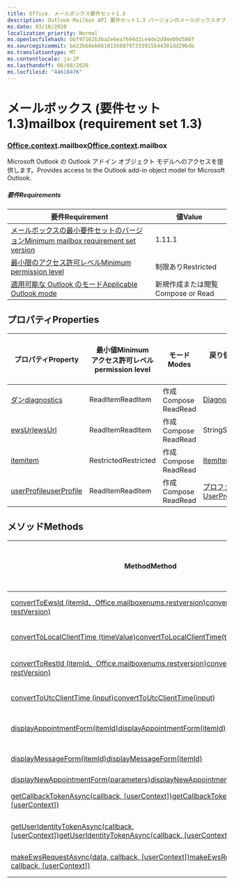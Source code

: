 ```yaml
---
title: Office. メールボックス要件セット1.3
description: Outlook Mailbox API 要件セット1.3 バージョンのメールボックスオブジェクトモデル。
ms.date: 03/18/2020
localization_priority: Normal
ms.openlocfilehash: bbf97162b3ba2e6ea7694d2ce4de2dd4e09d580f
ms.sourcegitcommit: be23b68eb661015508797333915b44381dd29bdb
ms.translationtype: MT
ms.contentlocale: ja-JP
ms.lasthandoff: 06/08/2020
ms.locfileid: "44610476"
---
```

# <a name="mailbox-requirement-set-13"></a><span data-ttu-id="7636f-103">メールボックス (要件セット 1.3)</span><span class="sxs-lookup"><span data-stu-id="7636f-103">mailbox (requirement set 1.3)</span></span>

### <a name="officecontextmailbox"></a><span data-ttu-id="7636f-104">[Office](office.md)[.context](office.context.md).mailbox</span><span class="sxs-lookup"><span data-stu-id="7636f-104">[Office](office.md)[.context](office.context.md).mailbox</span></span>

<span data-ttu-id="7636f-105">Microsoft Outlook の Outlook アドイン オブジェクト モデルへのアクセスを提供します。</span><span class="sxs-lookup"><span data-stu-id="7636f-105">Provides access to the Outlook add-in object model for Microsoft Outlook.</span></span>

##### <a name="requirements"></a><span data-ttu-id="7636f-106">要件</span><span class="sxs-lookup"><span data-stu-id="7636f-106">Requirements</span></span>

|<span data-ttu-id="7636f-107">要件</span><span class="sxs-lookup"><span data-stu-id="7636f-107">Requirement</span></span>| <span data-ttu-id="7636f-108">値</span><span class="sxs-lookup"><span data-stu-id="7636f-108">Value</span></span>|
|---|---|
|[<span data-ttu-id="7636f-109">メールボックスの最小要件セットのバージョン</span><span class="sxs-lookup"><span data-stu-id="7636f-109">Minimum mailbox requirement set version</span></span>](../../requirement-sets/outlook-api-requirement-sets.md)| <span data-ttu-id="7636f-110">1.1</span><span class="sxs-lookup"><span data-stu-id="7636f-110">1.1</span></span>|
|[<span data-ttu-id="7636f-111">最小限のアクセス許可レベル</span><span class="sxs-lookup"><span data-stu-id="7636f-111">Minimum permission level</span></span>](../../../outlook/understanding-outlook-add-in-permissions.md)| <span data-ttu-id="7636f-112">制限あり</span><span class="sxs-lookup"><span data-stu-id="7636f-112">Restricted</span></span>|
|[<span data-ttu-id="7636f-113">適用可能な Outlook のモード</span><span class="sxs-lookup"><span data-stu-id="7636f-113">Applicable Outlook mode</span></span>](../../../outlook/outlook-add-ins-overview.md#extension-points)| <span data-ttu-id="7636f-114">新規作成または閲覧</span><span class="sxs-lookup"><span data-stu-id="7636f-114">Compose or Read</span></span>|

## <a name="properties"></a><span data-ttu-id="7636f-115">プロパティ</span><span class="sxs-lookup"><span data-stu-id="7636f-115">Properties</span></span>

| <span data-ttu-id="7636f-116">プロパティ</span><span class="sxs-lookup"><span data-stu-id="7636f-116">Property</span></span> | <span data-ttu-id="7636f-117">最小値</span><span class="sxs-lookup"><span data-stu-id="7636f-117">Minimum</span></span><br><span data-ttu-id="7636f-118">アクセス許可レベル</span><span class="sxs-lookup"><span data-stu-id="7636f-118">permission level</span></span> | <span data-ttu-id="7636f-119">モード</span><span class="sxs-lookup"><span data-stu-id="7636f-119">Modes</span></span> | <span data-ttu-id="7636f-120">戻り値の種類</span><span class="sxs-lookup"><span data-stu-id="7636f-120">Return type</span></span> | <span data-ttu-id="7636f-121">最小値</span><span class="sxs-lookup"><span data-stu-id="7636f-121">Minimum</span></span><br><span data-ttu-id="7636f-122">要件セット</span><span class="sxs-lookup"><span data-stu-id="7636f-122">requirement set</span></span> |
|---|---|---|---|:---:|
| [<span data-ttu-id="7636f-123">ダン</span><span class="sxs-lookup"><span data-stu-id="7636f-123">diagnostics</span></span>](/javascript/api/outlook/office.mailbox?view=outlook-js-1.3#diagnostics) | <span data-ttu-id="7636f-124">ReadItem</span><span class="sxs-lookup"><span data-stu-id="7636f-124">ReadItem</span></span> | <span data-ttu-id="7636f-125">作成</span><span class="sxs-lookup"><span data-stu-id="7636f-125">Compose</span></span><br><span data-ttu-id="7636f-126">Read</span><span class="sxs-lookup"><span data-stu-id="7636f-126">Read</span></span> | [<span data-ttu-id="7636f-127">Diagnostics</span><span class="sxs-lookup"><span data-stu-id="7636f-127">Diagnostics</span></span>](/javascript/api/outlook/office.diagnostics?view=outlook-js-1.3) | [<span data-ttu-id="7636f-128">1.1</span><span class="sxs-lookup"><span data-stu-id="7636f-128">1.1</span></span>](../requirement-set-1.1/outlook-requirement-set-1.1.md) |
| [<span data-ttu-id="7636f-129">ewsUrl</span><span class="sxs-lookup"><span data-stu-id="7636f-129">ewsUrl</span></span>](/javascript/api/outlook/office.mailbox?view=outlook-js-1.3#ewsurl) | <span data-ttu-id="7636f-130">ReadItem</span><span class="sxs-lookup"><span data-stu-id="7636f-130">ReadItem</span></span> | <span data-ttu-id="7636f-131">作成</span><span class="sxs-lookup"><span data-stu-id="7636f-131">Compose</span></span><br><span data-ttu-id="7636f-132">Read</span><span class="sxs-lookup"><span data-stu-id="7636f-132">Read</span></span> | <span data-ttu-id="7636f-133">String</span><span class="sxs-lookup"><span data-stu-id="7636f-133">String</span></span> | [<span data-ttu-id="7636f-134">1.1</span><span class="sxs-lookup"><span data-stu-id="7636f-134">1.1</span></span>](../requirement-set-1.1/outlook-requirement-set-1.1.md) |
| [<span data-ttu-id="7636f-135">item</span><span class="sxs-lookup"><span data-stu-id="7636f-135">item</span></span>](office.context.mailbox.item.md) | <span data-ttu-id="7636f-136">Restricted</span><span class="sxs-lookup"><span data-stu-id="7636f-136">Restricted</span></span> | <span data-ttu-id="7636f-137">作成</span><span class="sxs-lookup"><span data-stu-id="7636f-137">Compose</span></span><br><span data-ttu-id="7636f-138">Read</span><span class="sxs-lookup"><span data-stu-id="7636f-138">Read</span></span> | [<span data-ttu-id="7636f-139">Item</span><span class="sxs-lookup"><span data-stu-id="7636f-139">Item</span></span>](/javascript/api/outlook/office.item?view=outlook-js-1.3) | [<span data-ttu-id="7636f-140">1.1</span><span class="sxs-lookup"><span data-stu-id="7636f-140">1.1</span></span>](../requirement-set-1.1/outlook-requirement-set-1.1.md) |
| [<span data-ttu-id="7636f-141">userProfile</span><span class="sxs-lookup"><span data-stu-id="7636f-141">userProfile</span></span>](/javascript/api/outlook/office.mailbox?view=outlook-js-1.3#userprofile) | <span data-ttu-id="7636f-142">ReadItem</span><span class="sxs-lookup"><span data-stu-id="7636f-142">ReadItem</span></span> | <span data-ttu-id="7636f-143">作成</span><span class="sxs-lookup"><span data-stu-id="7636f-143">Compose</span></span><br><span data-ttu-id="7636f-144">Read</span><span class="sxs-lookup"><span data-stu-id="7636f-144">Read</span></span> | [<span data-ttu-id="7636f-145">プロファイル</span><span class="sxs-lookup"><span data-stu-id="7636f-145">UserProfile</span></span>](/javascript/api/outlook/office.userprofile?view=outlook-js-1.3) | [<span data-ttu-id="7636f-146">1.1</span><span class="sxs-lookup"><span data-stu-id="7636f-146">1.1</span></span>](../requirement-set-1.1/outlook-requirement-set-1.1.md) |

## <a name="methods"></a><span data-ttu-id="7636f-147">メソッド</span><span class="sxs-lookup"><span data-stu-id="7636f-147">Methods</span></span>

| <span data-ttu-id="7636f-148">Method</span><span class="sxs-lookup"><span data-stu-id="7636f-148">Method</span></span> | <span data-ttu-id="7636f-149">最小値</span><span class="sxs-lookup"><span data-stu-id="7636f-149">Minimum</span></span><br><span data-ttu-id="7636f-150">アクセス許可レベル</span><span class="sxs-lookup"><span data-stu-id="7636f-150">permission level</span></span> | <span data-ttu-id="7636f-151">モード</span><span class="sxs-lookup"><span data-stu-id="7636f-151">Modes</span></span> | <span data-ttu-id="7636f-152">最小値</span><span class="sxs-lookup"><span data-stu-id="7636f-152">Minimum</span></span><br><span data-ttu-id="7636f-153">要件セット</span><span class="sxs-lookup"><span data-stu-id="7636f-153">requirement set</span></span> |
|---|---|---|:---:|
| [<span data-ttu-id="7636f-154">convertToEwsId (itemId、Office.mailboxenums.restversion)</span><span class="sxs-lookup"><span data-stu-id="7636f-154">convertToEwsId(itemId, restVersion)</span></span>](/javascript/api/outlook/office.mailbox?view=outlook-js-1.3#converttoewsid-itemid--restversion-) | <span data-ttu-id="7636f-155">Restricted</span><span class="sxs-lookup"><span data-stu-id="7636f-155">Restricted</span></span> | <span data-ttu-id="7636f-156">作成</span><span class="sxs-lookup"><span data-stu-id="7636f-156">Compose</span></span><br><span data-ttu-id="7636f-157">Read</span><span class="sxs-lookup"><span data-stu-id="7636f-157">Read</span></span> | [<span data-ttu-id="7636f-158">1.3</span><span class="sxs-lookup"><span data-stu-id="7636f-158">1.3</span></span>](../requirement-set-1.3/outlook-requirement-set-1.3.md) |
| [<span data-ttu-id="7636f-159">convertToLocalClientTime (timeValue)</span><span class="sxs-lookup"><span data-stu-id="7636f-159">convertToLocalClientTime(timeValue)</span></span>](/javascript/api/outlook/office.mailbox?view=outlook-js-1.3#converttolocalclienttime-timevalue-) | <span data-ttu-id="7636f-160">ReadItem</span><span class="sxs-lookup"><span data-stu-id="7636f-160">ReadItem</span></span> | <span data-ttu-id="7636f-161">作成</span><span class="sxs-lookup"><span data-stu-id="7636f-161">Compose</span></span><br><span data-ttu-id="7636f-162">Read</span><span class="sxs-lookup"><span data-stu-id="7636f-162">Read</span></span> | [<span data-ttu-id="7636f-163">1.1</span><span class="sxs-lookup"><span data-stu-id="7636f-163">1.1</span></span>](../requirement-set-1.1/outlook-requirement-set-1.1.md) |
| [<span data-ttu-id="7636f-164">convertToRestId (itemId、Office.mailboxenums.restversion)</span><span class="sxs-lookup"><span data-stu-id="7636f-164">convertToRestId(itemId, restVersion)</span></span>](/javascript/api/outlook/office.mailbox?view=outlook-js-1.3#converttorestid-itemid--restversion-) | <span data-ttu-id="7636f-165">Restricted</span><span class="sxs-lookup"><span data-stu-id="7636f-165">Restricted</span></span> | <span data-ttu-id="7636f-166">作成</span><span class="sxs-lookup"><span data-stu-id="7636f-166">Compose</span></span><br><span data-ttu-id="7636f-167">Read</span><span class="sxs-lookup"><span data-stu-id="7636f-167">Read</span></span> | [<span data-ttu-id="7636f-168">1.3</span><span class="sxs-lookup"><span data-stu-id="7636f-168">1.3</span></span>](../requirement-set-1.3/outlook-requirement-set-1.3.md) |
| [<span data-ttu-id="7636f-169">convertToUtcClientTime (input)</span><span class="sxs-lookup"><span data-stu-id="7636f-169">convertToUtcClientTime(input)</span></span>](/javascript/api/outlook/office.mailbox?view=outlook-js-1.3#converttoutcclienttime-input-) | <span data-ttu-id="7636f-170">ReadItem</span><span class="sxs-lookup"><span data-stu-id="7636f-170">ReadItem</span></span> | <span data-ttu-id="7636f-171">作成</span><span class="sxs-lookup"><span data-stu-id="7636f-171">Compose</span></span><br><span data-ttu-id="7636f-172">Read</span><span class="sxs-lookup"><span data-stu-id="7636f-172">Read</span></span> | [<span data-ttu-id="7636f-173">1.1</span><span class="sxs-lookup"><span data-stu-id="7636f-173">1.1</span></span>](../requirement-set-1.1/outlook-requirement-set-1.1.md) |
| [<span data-ttu-id="7636f-174">displayAppointmentForm(itemId)</span><span class="sxs-lookup"><span data-stu-id="7636f-174">displayAppointmentForm(itemId)</span></span>](/javascript/api/outlook/office.mailbox?view=outlook-js-1.3#displayappointmentform-itemid-) | <span data-ttu-id="7636f-175">ReadItem</span><span class="sxs-lookup"><span data-stu-id="7636f-175">ReadItem</span></span> | <span data-ttu-id="7636f-176">作成</span><span class="sxs-lookup"><span data-stu-id="7636f-176">Compose</span></span><br><span data-ttu-id="7636f-177">Read</span><span class="sxs-lookup"><span data-stu-id="7636f-177">Read</span></span> | [<span data-ttu-id="7636f-178">1.1</span><span class="sxs-lookup"><span data-stu-id="7636f-178">1.1</span></span>](../requirement-set-1.1/outlook-requirement-set-1.1.md) |
| [<span data-ttu-id="7636f-179">displayMessageForm(itemId)</span><span class="sxs-lookup"><span data-stu-id="7636f-179">displayMessageForm(itemId)</span></span>](/javascript/api/outlook/office.mailbox?view=outlook-js-1.3#displaymessageform-itemid-) | <span data-ttu-id="7636f-180">ReadItem</span><span class="sxs-lookup"><span data-stu-id="7636f-180">ReadItem</span></span> | <span data-ttu-id="7636f-181">作成</span><span class="sxs-lookup"><span data-stu-id="7636f-181">Compose</span></span><br><span data-ttu-id="7636f-182">Read</span><span class="sxs-lookup"><span data-stu-id="7636f-182">Read</span></span> | [<span data-ttu-id="7636f-183">1.1</span><span class="sxs-lookup"><span data-stu-id="7636f-183">1.1</span></span>](../requirement-set-1.1/outlook-requirement-set-1.1.md) |
| [<span data-ttu-id="7636f-184">displayNewAppointmentForm(parameters)</span><span class="sxs-lookup"><span data-stu-id="7636f-184">displayNewAppointmentForm(parameters)</span></span>](/javascript/api/outlook/office.mailbox?view=outlook-js-1.3#displaynewappointmentform-parameters-) | <span data-ttu-id="7636f-185">ReadItem</span><span class="sxs-lookup"><span data-stu-id="7636f-185">ReadItem</span></span> | <span data-ttu-id="7636f-186">Read</span><span class="sxs-lookup"><span data-stu-id="7636f-186">Read</span></span> | [<span data-ttu-id="7636f-187">1.1</span><span class="sxs-lookup"><span data-stu-id="7636f-187">1.1</span></span>](../requirement-set-1.1/outlook-requirement-set-1.1.md) |
| <span data-ttu-id="7636f-188">[getCallbackTokenAsync(callback, [userContext])](/javascript/api/outlook/office.mailbox?view=outlook-js-1.3#getcallbacktokenasync-callback--usercontext-)</span><span class="sxs-lookup"><span data-stu-id="7636f-188">[getCallbackTokenAsync(callback, [userContext])](/javascript/api/outlook/office.mailbox?view=outlook-js-1.3#getcallbacktokenasync-callback--usercontext-)</span></span> | <span data-ttu-id="7636f-189">ReadItem</span><span class="sxs-lookup"><span data-stu-id="7636f-189">ReadItem</span></span> | <span data-ttu-id="7636f-190">作成</span><span class="sxs-lookup"><span data-stu-id="7636f-190">Compose</span></span><br><span data-ttu-id="7636f-191">Read</span><span class="sxs-lookup"><span data-stu-id="7636f-191">Read</span></span> | [<span data-ttu-id="7636f-192">1.3</span><span class="sxs-lookup"><span data-stu-id="7636f-192">1.3</span></span>](../requirement-set-1.3/outlook-requirement-set-1.3.md)<br>[<span data-ttu-id="7636f-193">1.1</span><span class="sxs-lookup"><span data-stu-id="7636f-193">1.1</span></span>](../requirement-set-1.1/outlook-requirement-set-1.1.md) |
| <span data-ttu-id="7636f-194">[getUserIdentityTokenAsync(callback, [userContext])](/javascript/api/outlook/office.mailbox?view=outlook-js-1.3#getuseridentitytokenasync-callback--usercontext-)</span><span class="sxs-lookup"><span data-stu-id="7636f-194">[getUserIdentityTokenAsync(callback, [userContext])](/javascript/api/outlook/office.mailbox?view=outlook-js-1.3#getuseridentitytokenasync-callback--usercontext-)</span></span> | <span data-ttu-id="7636f-195">ReadItem</span><span class="sxs-lookup"><span data-stu-id="7636f-195">ReadItem</span></span> | <span data-ttu-id="7636f-196">作成</span><span class="sxs-lookup"><span data-stu-id="7636f-196">Compose</span></span><br><span data-ttu-id="7636f-197">Read</span><span class="sxs-lookup"><span data-stu-id="7636f-197">Read</span></span> | [<span data-ttu-id="7636f-198">1.1</span><span class="sxs-lookup"><span data-stu-id="7636f-198">1.1</span></span>](../requirement-set-1.1/outlook-requirement-set-1.1.md) |
| <span data-ttu-id="7636f-199">[makeEwsRequestAsync(data, callback, [userContext])](/javascript/api/outlook/office.mailbox?view=outlook-js-1.3#makeewsrequestasync-data--callback--usercontext-)</span><span class="sxs-lookup"><span data-stu-id="7636f-199">[makeEwsRequestAsync(data, callback, [userContext])](/javascript/api/outlook/office.mailbox?view=outlook-js-1.3#makeewsrequestasync-data--callback--usercontext-)</span></span> | <span data-ttu-id="7636f-200">ReadWriteMailbox</span><span class="sxs-lookup"><span data-stu-id="7636f-200">ReadWriteMailbox</span></span> | <span data-ttu-id="7636f-201">作成</span><span class="sxs-lookup"><span data-stu-id="7636f-201">Compose</span></span><br><span data-ttu-id="7636f-202">Read</span><span class="sxs-lookup"><span data-stu-id="7636f-202">Read</span></span> | [<span data-ttu-id="7636f-203">1.1</span><span class="sxs-lookup"><span data-stu-id="7636f-203">1.1</span></span>](../requirement-set-1.1/outlook-requirement-set-1.1.md) |
